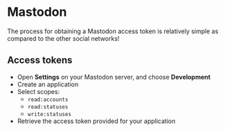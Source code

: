 # Mastodon

The process for obtaining a Mastodon access token is relatively simple as compared to the other social networks!

## Access tokens

* Open **Settings** on your Mastodon server, and choose **Development**
* Create an application
* Select scopes:
  * `read:accounts`
  * `read:statuses`
  * `write:statuses`
* Retrieve the access token provided for your application
